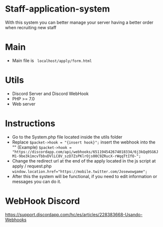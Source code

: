 # Staff-application-system
With this system you can better manage your server having a better order when recruiting new staff 

# Main
- Main file is ` localhost/apply/form.html`

# Utils
- Discord Server and Discord WebHook
- PHP >= 7.0
- Web server

# Instructions

- Go to the System.php file located inside the utils folder
- Replace ` $packet->hook = "{insert hook}"; ` insert the webhook into the "" (Example) ` $packet->hook = "https://discordapp.com/api/webhooks/651194542674018334/6j3kQq0SG6JM1-9be3k1mcvTbbvDVlLC8V_szD7ZsPKlrOjs00C9ZRucX-rWqqTtIfO-"; `
- Change the redirect url at the end of the apply located in the js script at apply / request.php ` window.location.href="https://mobile.twitter.com/Josewowgame"; `
- After this the system will be functional, if you need to edit information or messages you can do it.

# WebHook Discord
https://support.discordapp.com/hc/es/articles/228383668-Usando-Webhooks




